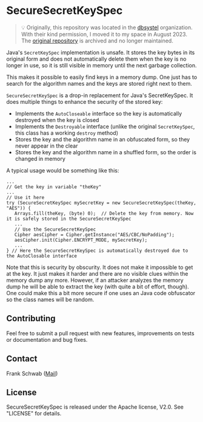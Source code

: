 # SecureSecretKeySpec

> 💡 Originally, this repository was located in the [dbsystel](https://github.com/dbsystel) organization.
> With their kind permission, I moved it to my space in August 2023.
> The [original repository](https://github.com/dbsystel/SecureSecretKeySpec) is archived and no longer maintained.

Java's `SecretKeySpec` implementation is unsafe.
It stores the key bytes in its original form and does not automatically delete them when the key is no longer in use, so it is still visible in memory until the next garbage collection.

This makes it possible to easily find keys in a memory dump.
One just has to search for the algorithm names and the keys are stored right next to them.

`SecureSecretKeySpec` is a drop-in replacement for Java's SecretKeySpec.
It does multiple things to enhance the security of the stored key:

* Implements the `AutoCloseable` interface so the key is automatically destroyed when the key is closed
* Implements the `Destroyable` interface (unlike the original `SecretKeySpec`, this class has a working `destroy` method)
* Stores the key and the algorithm name in an obfuscated form, so they never appear in the clear
* Stores the key and the algorithm name in a shuffled form, so the order is changed in memory

A typical usage would be something like this:

    ...
    // Get the key in variable "theKey"
    ...
    // Use it here
    try (SecureSecretKeySpec mySecretKey = new SecureSecretKeySpec(theKey, "AES")) {         
       Arrays.fill(theKey, (byte) 0);  // Delete the key from memory. Now it is safely stored in the SecureSecretKeySpec
       ...
       // Use the SecureSecretKeySpec
       Cipher aesCipher = Cipher.getInstance("AES/CBC/NoPadding");
       aesCipher.init(Cipher.ENCRYPT_MODE, mySecretKey);
       ...
    } // Here the SecureSecretKeySpec is automatically destroyed due to the AutoClosable interface

Note that this is security by obscurity.
It does not make it impossible to get at the key.
It just makes it harder and there are no visible clues within the memory dump any more.
However, if an attacker analyzes the memory dump he will be able to extract the key (with quite a bit of effort, though).
One could make this a bit more secure if one uses an Java code obfuscator so the class names will be random.

## Contributing

Feel free to submit a pull request with new features, improvements on tests or documentation and bug fixes.

## Contact

Frank Schwab ([Mail](mailto:xformer.github@proton.me "Mail"))

## License

SecureSecretKeySpec is released under the Apache license, V2.0.
See "LICENSE" for details.

